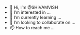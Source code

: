 - 👋 Hi, I’m @SHIVAMVISH
- 👀 I’m interested in ...
- 🌱 I’m currently learning ...
- 💞️ I’m looking to collaborate on ...
- 📫 How to reach me ...

<!---
SHIVAMVISH/SHIVAMVISH is a ✨ special ✨ repository because its `README.md` (this file) appears on your GitHub profile.
You can click the Preview link to take a look at your changes.
--->
